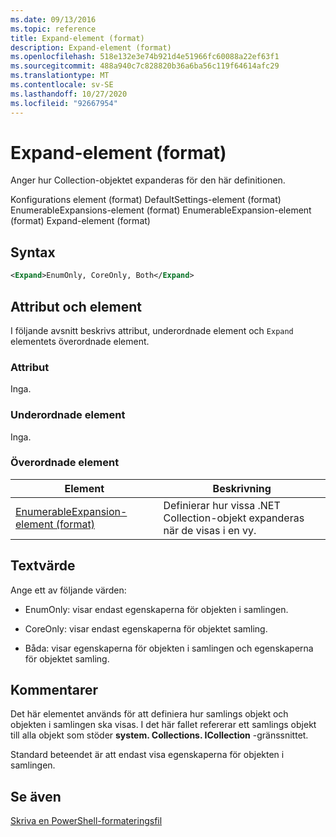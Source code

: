 ```yaml
---
ms.date: 09/13/2016
ms.topic: reference
title: Expand-element (format)
description: Expand-element (format)
ms.openlocfilehash: 518e132e3e74b921d4e51966fc60088a22ef63f1
ms.sourcegitcommit: 488a940c7c828820b36a6ba56c119f64614afc29
ms.translationtype: MT
ms.contentlocale: sv-SE
ms.lasthandoff: 10/27/2020
ms.locfileid: "92667954"
---
```

# <a name="expand-element-format"></a>Expand-element (format)

Anger hur Collection-objektet expanderas för den här definitionen.

Konfigurations element (format) DefaultSettings-element (format) EnumerableExpansions-element (format) EnumerableExpansion-element (format) Expand-element (format)

## <a name="syntax"></a>Syntax

```xml
<Expand>EnumOnly, CoreOnly, Both</Expand>
```

## <a name="attributes-and-elements"></a>Attribut och element

I följande avsnitt beskrivs attribut, underordnade element och `Expand` elementets överordnade element.

### <a name="attributes"></a>Attribut

Inga.

### <a name="child-elements"></a>Underordnade element

Inga.

### <a name="parent-elements"></a>Överordnade element

|Element|Beskrivning|
|-------------|-----------------|
|[EnumerableExpansion-element (format)](./enumerableexpansion-element-format.md)|Definierar hur vissa .NET Collection-objekt expanderas när de visas i en vy.|

## <a name="text-value"></a>Textvärde

Ange ett av följande värden:

- EnumOnly: visar endast egenskaperna för objekten i samlingen.

- CoreOnly: visar endast egenskaperna för objektet samling.

- Båda: visar egenskaperna för objekten i samlingen och egenskaperna för objektet samling.

## <a name="remarks"></a>Kommentarer

Det här elementet används för att definiera hur samlings objekt och objekten i samlingen ska visas. I det här fallet refererar ett samlings objekt till alla objekt som stöder  **system. Collections. ICollection** -gränssnittet.

Standard beteendet är att endast visa egenskaperna för objekten i samlingen.

## <a name="see-also"></a>Se även

[Skriva en PowerShell-formateringsfil](./writing-a-powershell-formatting-file.md)
